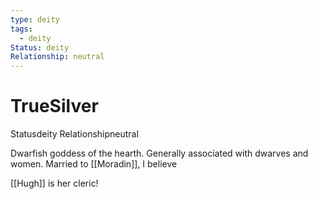```yaml
---
type: deity
tags:
  - deity
Status: deity
Relationship: neutral
---
```


# TrueSilver
<span class="dataview inline-field"><span class="inline-field-key">Status</span><span class="inline-field-value">deity</span></span>
<span class="dataview inline-field"><span class="inline-field-key">Relationship</span><span class="inline-field-value">neutral</span></span>

Dwarfish goddess of the hearth. Generally associated with dwarves and women. Married to [[Moradin]], I believe

[[Hugh]] is her cleric! 
